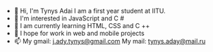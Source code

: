 - 👋 Hi, I'm Tynys Adai
     I am a first year student at IITU.
- 👀 I'm interested in JavaScript and C #
- 🌱 I am currently learning HTML, CSS and C ++
- 💞️ I hope for work in web and mobile projects
- 📫 My gmail: j.ady.tynys@gmail.com
     My mail: tynys.aday@mail.ru


<!---
TynysA/TynysA is a ✨ special ✨ repository because its `README.md` (this file) appears on your GitHub profile.
You can click the Preview link to take a look at your changes.
--->
